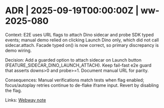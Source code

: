 # ADR | 2025-09-19T00:00:00Z | ww-2025-080

Context: E2E uses URL flags to attach Dino sidecar and probe SDK typed events; manual demo relied on clicking Launch Dino only, which did not call sidecar.attach. Facade typed on() is now correct, so primary discrepancy is demo wiring.

Decision: Add a guarded option to attach sidecar on Launch button (FEATURE_SIDECAR_DINO_LAUNCH_ATTACH). Keep fail-fast e2e guard that asserts downs>0 and probe>=1. Document manual URL for parity.

Consequences: Manual verifications match tests when flag enabled; focus/autoplay retries continue to de-flake iframe input. Revert by disabling the flag.

Links: [Webway note](../../../../scaffolds/webway_ww-2025-080-sdkv5-dino-discrepancy.md)
